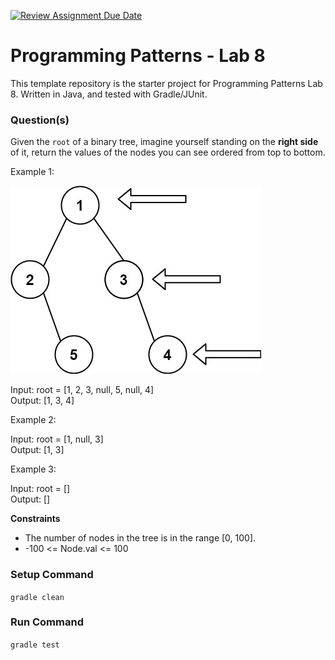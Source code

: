 [![Review Assignment Due Date](https://classroom.github.com/assets/deadline-readme-button-24ddc0f5d75046c5622901739e7c5dd533143b0c8e959d652212380cedb1ea36.svg)](https://classroom.github.com/a/hBcUnZCm)
# Programming Patterns - Lab 8

This template repository is the starter project for Programming Patterns Lab 8. Written in Java, and tested with Gradle/JUnit.

### Question(s)

Given the `root` of a binary tree, imagine yourself standing on the **right side** of it, return the values of the nodes you can see ordered from top to bottom.

Example 1:

![](Q1.jpg)

Input: root = [1, 2, 3, null, 5, null, 4]  
Output: [1, 3, 4]

Example 2:

Input: root = [1, null, 3]  
Output: [1, 3]

Example 3:

Input: root = []  
Output: []

**Constraints**

- The number of nodes in the tree is in the range [0, 100].
- -100 <= Node.val <= 100

### Setup Command

`gradle clean`

### Run Command

`gradle test`
